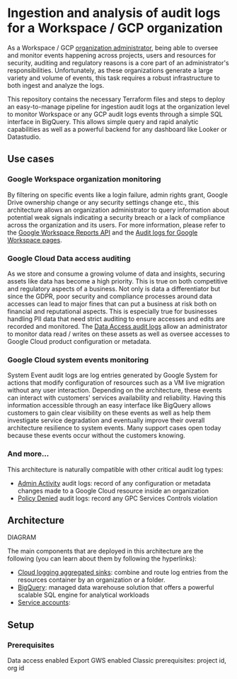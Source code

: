 # Ingestion and analysis of audit logs for a Workspace / GCP organization

As a Workspace / GCP [organization administrator](https://cloud.google.com/resource-manager/docs/creating-managing-organization), being able to oversee and monitor events happening across projects, users and resources for security, auditing and regulatory reasons is a core part of an administrator's responsibilities. Unfortunately, as these organizations generate a large variety and volume of events, this task requires a robust infrastructure to both ingest and analyze the logs. 

This repository contains the necessary Terraform files and steps to deploy an easy-to-manage pipeline for ingestion audit logs at the organization level to monitor Workspace or any GCP audit logs events through a simple SQL interface in BigQuery. This allows simple query and rapid analytic capabilities as well as a powerful backend for any dashboard like Looker or Datastudio.  

## Use cases

### Google Workspace organization monitoring
By filtering on specific events like a login failure, admin rights grant, Google Drive ownership change or any security settings change etc., this architecture allows an organization administrator to query information about potential weak signals indicating a security breach or a lack of compliance across the organization and its users.
For more information, please refer to the [Google Workspace Reports API](https://developers.google.com/admin-sdk/reports/v1/appendix/activity/admin-event-names) and the [Audit logs for Google Workspace pages](https://cloud.google.com/logging/docs/audit/gsuite-audit-logging).

### Google Cloud Data access auditing
As we store and consume a growing volume of data and insights, securing assets like data has become a high priority. This is true on both competitive and regulatory aspects of a business. Not only is data a differentiator but since the GDPR, poor security and compliance processes around data accesses can lead to major fines that can put a business at risk both on financial and reputational aspects. This is especially true for businesses handling PII data that need strict auditing to ensure accesses and edits are recorded and monitored. The [Data Access audit logs](https://cloud.google.com/logging/docs/audit#data-access) allow an administrator to monitor data read / writes on these assets as well as oversee accesses to Google Cloud product configuration or metadata. 

### Google Cloud system events monitoring
System Event audit logs are log entries generated by Google System for actions that modify configuration of resources such as a VM live migration without any user interaction. 
Depending on the architecture, these events can interact with customers' services availability and reliability. Having this information accessible through an easy interface like BigQuery allows customers to gain clear visibility on these events as well as help them investigate service degradation and eventually improve their overall architecture resilience to system events.
Many support cases open today because these events occur without the customers knowing. 

### And more…  
This architecture is naturally compatible with other critical audit log types:
* [Admin Activity](https://cloud.google.com/logging/docs/audit#admin-activity) audit logs: record of any configuration or metadata changes made to a Google Cloud resource inside an organization
* [Policy Denied](https://cloud.google.com/logging/docs/audit#policy_denied) audit logs: record any GPC Services Controls violation 


## Architecture

DIAGRAM 

The main components that are deployed in this architecture are the following (you can learn about them by following the hyperlinks):
* [Cloud logging aggregated sinks](https://cloud.google.com/logging/docs/export/aggregated_sinks): combine and route log entries from the resources container by an organization or a folder. 
* [BigQuery](https://cloud.google.com/bigquery): managed data warehouse solution that offers a powerful scalable SQL engine for analytical workloads
* [Service accounts](https://cloud.google.com/iam/docs/service-accounts):

## Setup

### Prerequisites 

Data access enabled 
Export GWS enabled
Classic prerequisites: project id, org id 
